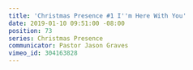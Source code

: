 ```yaml
---
title: 'Christmas Presence #1 I''m Here With You'
date: 2019-01-10 09:51:00 -08:00
position: 73
series: Christmas Presence
communicator: Pastor Jason Graves
vimeo_id: 304163828
---
```



